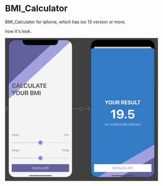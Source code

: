 # BMI_Calculator
BMI_Calculator for iphone, which has ios 13 version or more.

how it's look.

<img src="image/look.png" width="700">
